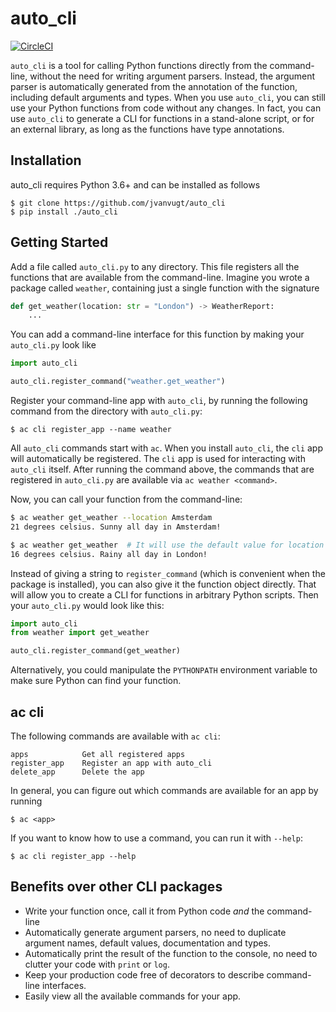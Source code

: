 # auto_cli

[![CircleCI](https://circleci.com/gh/jvanvugt/auto_cli.svg?style=svg)](https://circleci.com/gh/jvanvugt/auto_cli)

`auto_cli` is a tool for calling Python functions directly from the command-line, without the need for writing argument parsers. Instead, the argument parser is automatically generated from the annotation of the function, including default arguments and types. When you use `auto_cli`, you can still use your Python functions from code without any changes. In fact, you can use `auto_cli` to generate a CLI for functions in a stand-alone script, or for an external library, as long as the functions have type annotations.


## Installation
auto_cli requires Python 3.6+ and can be installed as follows
```
$ git clone https://github.com/jvanvugt/auto_cli
$ pip install ./auto_cli
```

## Getting Started
Add a file called `auto_cli.py` to any directory. This file registers all the functions that are available from the command-line. Imagine you wrote a package called `weather`, containing just a single function with the signature
```python
def get_weather(location: str = "London") -> WeatherReport:
    ...
```

You can add a command-line interface for this function by making your `auto_cli.py` look like
```python
import auto_cli

auto_cli.register_command("weather.get_weather")
```

Register your command-line app with `auto_cli`, by running the following command from the directory with `auto_cli.py`:
```
$ ac cli register_app --name weather
```

All `auto_cli` commands start with `ac`. When you install `auto_cli`, the `cli` app will automatically be registered. The `cli` app is used for interacting with `auto_cli` itself. After running the command above, the commands that are registered in `auto_cli.py` are available via `ac weather <command>`.


Now, you can call your function from the command-line:
```bash
$ ac weather get_weather --location Amsterdam
21 degrees celsius. Sunny all day in Amsterdam!

$ ac weather get_weather  # It will use the default value for location
16 degrees celsius. Rainy all day in London!
```

Instead of giving a string to `register_command` (which is convenient when the package is installed), you can also give it the function object directly. That will allow you to create a CLI for functions in arbitrary Python scripts. Then your `auto_cli.py` would look like this:
```python
import auto_cli
from weather import get_weather

auto_cli.register_command(get_weather)
```

Alternatively, you could manipulate the `PYTHONPATH` environment variable to make sure Python can find your function.

## ac cli
The following commands are available with `ac cli`:
```
apps            Get all registered apps
register_app    Register an app with auto_cli
delete_app      Delete the app
```
In general, you can figure out which commands are available for an app by running
```
$ ac <app>
```

If you want to know how to use a command, you can run it with `--help`:
```
$ ac cli register_app --help
```

## Benefits over other CLI packages
- Write your function once, call it from Python code _and_ the command-line
- Automatically generate argument parsers, no need to duplicate argument names, default values, documentation and types.
- Automatically print the result of the function to the console, no need to clutter your code with `print` or `log`.
- Keep your production code free of decorators to describe command-line interfaces.
- Easily view all the available commands for your app.
